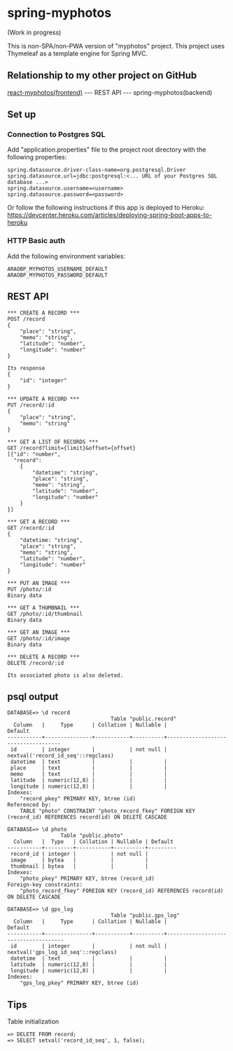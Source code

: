 # spring-myphotos
 
(Work in progress)

This is non-SPA/non-PWA version of "myphotos" project. This project uses Thymeleaf as a template engine for Spring MVC.

## Relationship to my other project on GitHub

[react-myphotos(frontend)](https://github.com/araobp/react-myphotos) --- REST API --- spring-myphotos(backend)

## Set up

### Connection to Postgres SQL

Add "application.properties" file to the project root directory with the following properties:

```
spring.datasource.driver-class-name=org.postgresql.Driver
spring.datasource.url=jdbc:postgresql:<... URL of your Postgres SQL database ...>
spring.datasource.username=<username>
spring.datasource.password=<password>
```

Or follow the following instructions if this app is deployed to Heroku: https://devcenter.heroku.com/articles/deploying-spring-boot-apps-to-heroku

### HTTP Basic auth

Add the following environment variables:
```
ARAOBP_MYPHOTOS_USERNAME_DEFAULT
ARAOBP_MYPHOTOS_PASSWORD_DEFAULT
```

## REST API

```
*** CREATE A RECORD ***
POST /record
{
    "place": "string",
    "memo": "string",
    "latitude": "number",
    "longitude": "number"
}

Its response
{
    "id": "integer"
}

*** UPDATE A RECORD ***
PUT /record/:id
{
    "place": "string",
    "memo": "string"
}

*** GET A LIST OF RECORDS ***
GET /record?limit={limit}&offset={offset}
[{"id": "number", 
  "record":
    {
        "datetime": "string",
        "place": "string",
        "memo": "string",
        "latitude": "number",
        "longitude": "number"
    }
}]

*** GET A RECORD ***
GET /record/:id
{
    "datetime: "string",
    "place": "string",
    "memo": "string",
    "latitude": "number",
    "longitude": "number"
}

*** PUT AN IMAGE ***
PUT /photo/:id
Binary data

*** GET A THUMBNAIL ***
GET /photo/:id/thumbnail
Binary data

*** GET AN IMAGE ***
GET /photo/:id/image
Binary data

*** DELETE A RECORD ***
DELETE /record/:id

Its associated photo is also deleted.

```

## psql output

```
DATABASE=> \d record
                                 Table "public.record"
  Column   |     Type      | Collation | Nullable |              Default               
-----------+---------------+-----------+----------+------------------------------------
 id        | integer       |           | not null | nextval('record_id_seq'::regclass)
 datetime  | text          |           |          | 
 place     | text          |           |          | 
 memo      | text          |           |          | 
 latitude  | numeric(12,8) |           |          | 
 longitude | numeric(12,8) |           |          | 
Indexes:
    "record_pkey" PRIMARY KEY, btree (id)
Referenced by:
    TABLE "photo" CONSTRAINT "photo_record_fkey" FOREIGN KEY (record_id) REFERENCES record(id) ON DELETE CASCADE

DATABASE=> \d photo
                 Table "public.photo"
  Column   |  Type   | Collation | Nullable | Default 
-----------+---------+-----------+----------+---------
 record_id | integer |           | not null | 
 image     | bytea   |           |          | 
 thumbnail | bytea   |           |          | 
Indexes:
    "photo_pkey" PRIMARY KEY, btree (record_id)
Foreign-key constraints:
    "photo_record_fkey" FOREIGN KEY (record_id) REFERENCES record(id) ON DELETE CASCADE

DATABASE=> \d gps_log
                                 Table "public.gps_log"
  Column   |     Type      | Collation | Nullable |               Default               
-----------+---------------+-----------+----------+-------------------------------------
 id        | integer       |           | not null | nextval('gps_log_id_seq'::regclass)
 datetime  | text          |           |          | 
 latitude  | numeric(12,8) |           |          | 
 longitude | numeric(12,8) |           |          | 
Indexes:
    "gps_log_pkey" PRIMARY KEY, btree (id)

```

## Tips

Table initialization
```
=> DELETE FROM record;
=> SELECT setval('record_id_seq', 1, false);
```
